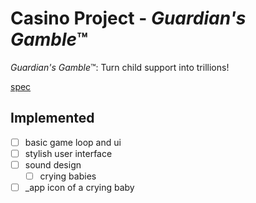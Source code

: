 # Casino Project - *Guardian's Gamble*™

*Guardian's Gamble*™: Turn child support into trillions!

<!-- [](./resources/cover.png) -->

[spec](./docs/specification.pdf)

## Implemented

- [ ] basic game loop and ui
- [ ] stylish user interface
- [ ] sound design
    - [ ] crying babies
- [ ] _app icon of a crying baby
